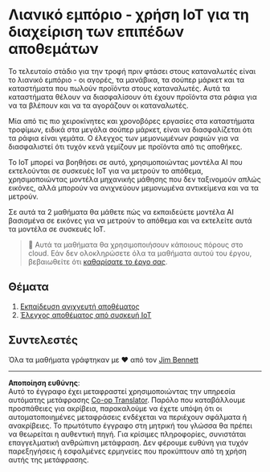 <!--
CO_OP_TRANSLATOR_METADATA:
{
  "original_hash": "22a1d6e49f2a689fe5bfa7802a7241fc",
  "translation_date": "2025-08-27T21:33:21+00:00",
  "source_file": "5-retail/README.md",
  "language_code": "el"
}
-->
# Λιανικό εμπόριο - χρήση IoT για τη διαχείριση των επιπέδων αποθεμάτων

Το τελευταίο στάδιο για την τροφή πριν φτάσει στους καταναλωτές είναι το λιανικό εμπόριο - οι αγορές, τα μανάβικα, τα σούπερ μάρκετ και τα καταστήματα που πωλούν προϊόντα στους καταναλωτές. Αυτά τα καταστήματα θέλουν να διασφαλίσουν ότι έχουν προϊόντα στα ράφια για να τα βλέπουν και να τα αγοράζουν οι καταναλωτές.

Μία από τις πιο χειροκίνητες και χρονοβόρες εργασίες στα καταστήματα τροφίμων, ειδικά στα μεγάλα σούπερ μάρκετ, είναι να διασφαλίζεται ότι τα ράφια είναι γεμάτα. Ο έλεγχος των μεμονωμένων ραφιών για να διασφαλιστεί ότι τυχόν κενά γεμίζουν με προϊόντα από τις αποθήκες.

Το IoT μπορεί να βοηθήσει σε αυτό, χρησιμοποιώντας μοντέλα AI που εκτελούνται σε συσκευές IoT για να μετρούν το απόθεμα, χρησιμοποιώντας μοντέλα μηχανικής μάθησης που δεν ταξινομούν απλώς εικόνες, αλλά μπορούν να ανιχνεύουν μεμονωμένα αντικείμενα και να τα μετρούν.

Σε αυτά τα 2 μαθήματα θα μάθετε πώς να εκπαιδεύετε μοντέλα AI βασισμένα σε εικόνες για να μετρούν το απόθεμα και να εκτελείτε αυτά τα μοντέλα σε συσκευές IoT.

> 💁 Αυτά τα μαθήματα θα χρησιμοποιήσουν κάποιους πόρους στο cloud. Εάν δεν ολοκληρώσετε όλα τα μαθήματα αυτού του έργου, βεβαιωθείτε ότι [καθαρίσατε το έργο σας](../clean-up.md).

## Θέματα

1. [Εκπαίδευση ανιχνευτή αποθέματος](./lessons/1-train-stock-detector/README.md)  
1. [Έλεγχος αποθέματος από συσκευή IoT](./lessons/2-check-stock-device/README.md)

## Συντελεστές

Όλα τα μαθήματα γράφτηκαν με ♥️ από τον [Jim Bennett](https://GitHub.com/JimBobBennett)

---

**Αποποίηση ευθύνης**:  
Αυτό το έγγραφο έχει μεταφραστεί χρησιμοποιώντας την υπηρεσία αυτόματης μετάφρασης [Co-op Translator](https://github.com/Azure/co-op-translator). Παρόλο που καταβάλλουμε προσπάθειες για ακρίβεια, παρακαλούμε να έχετε υπόψη ότι οι αυτοματοποιημένες μεταφράσεις ενδέχεται να περιέχουν σφάλματα ή ανακρίβειες. Το πρωτότυπο έγγραφο στη μητρική του γλώσσα θα πρέπει να θεωρείται η αυθεντική πηγή. Για κρίσιμες πληροφορίες, συνιστάται επαγγελματική ανθρώπινη μετάφραση. Δεν φέρουμε ευθύνη για τυχόν παρεξηγήσεις ή εσφαλμένες ερμηνείες που προκύπτουν από τη χρήση αυτής της μετάφρασης.